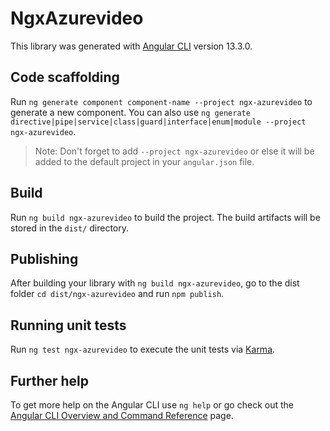# NgxAzurevideo

This library was generated with [Angular CLI](https://github.com/angular/angular-cli) version 13.3.0.

## Code scaffolding

Run `ng generate component component-name --project ngx-azurevideo` to generate a new component. You can also use `ng generate directive|pipe|service|class|guard|interface|enum|module --project ngx-azurevideo`.
> Note: Don't forget to add `--project ngx-azurevideo` or else it will be added to the default project in your `angular.json` file. 

## Build

Run `ng build ngx-azurevideo` to build the project. The build artifacts will be stored in the `dist/` directory.

## Publishing

After building your library with `ng build ngx-azurevideo`, go to the dist folder `cd dist/ngx-azurevideo` and run `npm publish`.

## Running unit tests

Run `ng test ngx-azurevideo` to execute the unit tests via [Karma](https://karma-runner.github.io).

## Further help

To get more help on the Angular CLI use `ng help` or go check out the [Angular CLI Overview and Command Reference](https://angular.io/cli) page.
